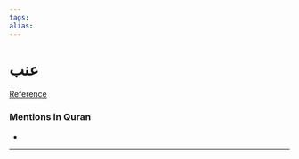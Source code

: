 ```yaml
---
tags: 
alias: 
---
```


# عنب

[Reference](https://corpus.quran.com/concept.jsp?id=grape)

### Mentions in Quran
- 

---

